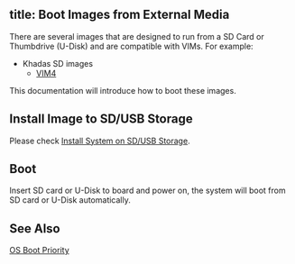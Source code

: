 title: Boot Images from External Media
---

There are several images that are designed to run from a SD Card or Thumbdrive (U-Disk) and are compatible with VIMs. For example:

* Khadas SD images
  * [VIM4](https://dl.khadas.com/Firmware/VIM4/Ubuntu/SD_USB/)

This documentation will introduce how to boot these images.

## Install Image to SD/USB Storage

Please check [Install System on SD/USB Storage](InstallOsIntoSdusb.html).

## Boot

Insert SD card or U-Disk to board and power on, the system will boot from SD card or U-Disk automatically.

## See Also

[OS Boot Priority](BootSequeue.html)

